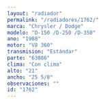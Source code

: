 ```yaml
---
layout: "radiador"
permalink: "/radiadores/1762/"
marca: "Chrysler / Dodge"
modelo: "D-150 /D-250 /D-350"
ano: "1988"
motor: "V8 360"
transmision: "Estándar"
parte: "63086"
clima: "Con clima"
alto: "21"
ancho: "25 5/8"
observaciones: ""
id: "1762"
---
```


